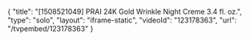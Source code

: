 {
    "title": "[1508521049] PRAI 24K Gold Wrinkle Night Creme 3.4 fl. oz.",
    "type": "solo",
    "layout": "iframe-static",
    "videoId": "123178363",
    "url": "\/tvpembed\/123178363"
}